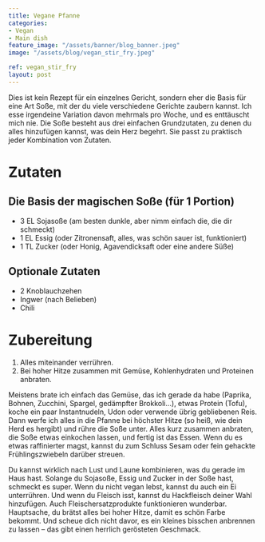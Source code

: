 ```yaml
---
title: Vegane Pfanne
categories:
- Vegan
- Main dish
feature_image: "/assets/banner/blog_banner.jpeg"
image: "/assets/blog/vegan_stir_fry.jpeg"

ref: vegan_stir_fry
layout: post
---
```


Dies ist kein Rezept für ein einzelnes Gericht, sondern eher die Basis für eine Art Soße, mit der du viele verschiedene Gerichte zaubern kannst. Ich esse irgendeine Variation davon mehrmals pro Woche, und es enttäuscht mich nie. Die Soße besteht aus drei einfachen Grundzutaten, zu denen du alles hinzufügen kannst, was dein Herz begehrt. Sie passt zu praktisch jeder Kombination von Zutaten.

<!-- more -->

# Zutaten

## Die Basis der magischen Soße (für 1 Portion)
- 3 EL Sojasoße (am besten dunkle, aber nimm einfach die, die dir schmeckt)
- 1 EL Essig (oder Zitronensaft, alles, was schön sauer ist, funktioniert)
- 1 TL Zucker (oder Honig, Agavendicksaft oder eine andere Süße)

## Optionale Zutaten
- 2 Knoblauchzehen
- Ingwer (nach Belieben)
- Chili

# Zubereitung
1. Alles miteinander verrühren.
2. Bei hoher Hitze zusammen mit Gemüse, Kohlenhydraten und Proteinen anbraten.

Meistens brate ich einfach das Gemüse, das ich gerade da habe (Paprika, Bohnen, Zucchini, Spargel, gedämpfter Brokkoli…), etwas Protein (Tofu), koche ein paar Instantnudeln, Udon oder verwende übrig gebliebenen Reis. Dann werfe ich alles in die Pfanne bei höchster Hitze (so heiß, wie dein Herd es hergibt) und rühre die Soße unter. Alles kurz zusammen anbraten, die Soße etwas einkochen lassen, und fertig ist das Essen. Wenn du es etwas raffinierter magst, kannst du zum Schluss Sesam oder fein gehackte Frühlingszwiebeln darüber streuen.

Du kannst wirklich nach Lust und Laune kombinieren, was du gerade im Haus hast. Solange du Sojasoße, Essig und Zucker in der Soße hast, schmeckt es super. Wenn du nicht vegan lebst, kannst du auch ein Ei unterrühren. Und wenn du Fleisch isst, kannst du Hackfleisch deiner Wahl hinzufügen. Auch Fleischersatzprodukte funktionieren wunderbar. Hauptsache, du brätst alles bei hoher Hitze, damit es schön Farbe bekommt. Und scheue dich nicht davor, es ein kleines bisschen anbrennen zu lassen – das gibt einen herrlich gerösteten Geschmack.

